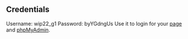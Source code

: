 ## Credentials
Username: wip22_g1
Password: byYGdngUs
Use it to login for your [page](http://web06.iis.uni-bamberg.de/WIP/wip22_g1/) and [phpMyAdmin](https://web06.iis.uni-bamberg.de/phpmyadmin/).
